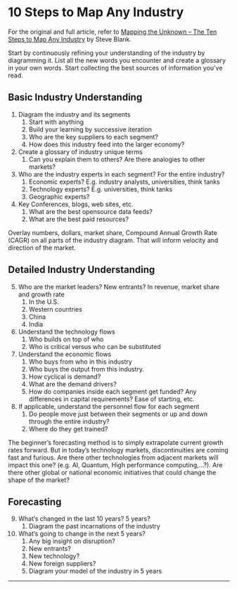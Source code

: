 # 10 Steps to Map Any Industry

For the original and full article, refer to [Mapping the Unknown – The Ten Steps to Map Any Industry](https://steveblank.com/2022/09/20/mapping-the-unknown-the-ten-steps-to-map-any-industry/) by Steve Blank.

Start by continuously refining your understanding of the industry by diagramming it. List all the new words you encounter and create a glossary in your own words. Start collecting the best sources of information you’ve read.

## Basic Industry Understanding

1. Diagram the industry and its segments
	1. Start with anything
	2. Build your learning by successive iteration
	3. Who are the key suppliers to each segment?
	4. How does this industry feed into the larger economy?
2. Create a glossary of industry unique terms
	1. Can you explain them to others? Are there analogies to other markets?
3. Who are the industry experts in each segment? For the entire industry?
	1. Economic experts? E.g. industry analysts, universities, think tanks
	2. Technology experts? E.g. universities, think tanks
	3. Geographic experts?
4. Key Conferences, blogs, web sites, etc.
	1. What are the best opensource data feeds?
	2. What are the best paid resources?

Overlay numbers, dollars, market share, Compound Annual Growth Rate (CAGR) on all parts of the industry diagram. That will inform velocity and direction of the market.

## Detailed Industry Understanding

5. Who are the market leaders? New entrants? In revenue, market share and growth rate
	1. In the U.S.
	2. Western countries
	3. China
	4. India
6. Understand the technology flows
	1. Who builds on top of who
	2. Who is critical versus who can be substituted
7. Understand the economic flows
	1. Who buys from who in this industry
	2. Who buys the output from this industry.
	3. How cyclical is demand?
	4. What are the demand drivers?
	5. How do companies inside each segment get funded? Any differences in capital requirements? Ease of starting, etc.
8. If applicable, understand the personnel flow for each segment
	1. Do people move just between their segments or up and down through the entire industry?
	2. Where do they get trained?

The beginner’s forecasting method is to simply extrapolate current growth rates forward. But in today’s technology markets, discontinuities are coming fast and furious. Are there other technologies from adjacent markets will impact this one? (e.g. AI, Quantum, High performance computing,…?). Are there other global or national economic initiatives that could change the shape of the market?

## Forecasting

9. What’s changed in the last 10 years? 5 years?
	1. Diagram the past incarnations of the industry
10. What’s going to change in the next 5 years?
	1. Any big insight on disruption?
	2. New entrants?
	3. New technology?
	4. New foreign suppliers?
	5. Diagram your model of the industry in 5 years

---
